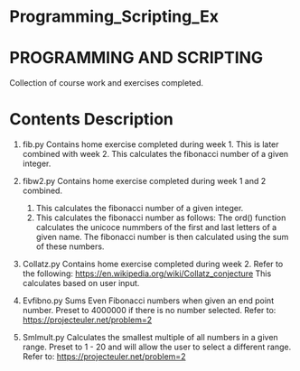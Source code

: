 # Programming_Scripting_Ex

# PROGRAMMING AND SCRIPTING

Collection of course work and exercises completed.


# Contents Description
  
1) fib.py
  Contains home exercise completed during week 1. This is later combined with week 2. This calculates the fibonacci number of a given integer. 

2) fibw2.py
  Contains home exercise completed during week 1 and 2 combined. 
    1. This calculates the fibonacci number of a given integer. 
    2. This calculates the fibonacci number as follows: The ord() function calculates the unicoce nummbers of the first and last letters of a given name. The fibonacci number is then calculated using the sum of these numbers.
  
3) Collatz.py
  Contains home exercise completed during week 2. Refer to the following: https://en.wikipedia.org/wiki/Collatz_conjecture
  This calculates based on user input.

4) Evfibno.py
  Sums Even Fibonacci numbers when given an end point number. Preset to 4000000 if there is no number selected.
  Refer to: https://projecteuler.net/problem=2
  
5) Smlmult.py
  Calculates the smallest multiple of all numbers in a given range. Preset to 1 - 20 and will allow the user to select a different range.
  Refer to: https://projecteuler.net/problem=2
  
